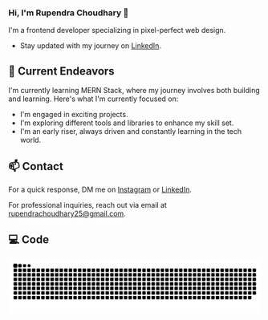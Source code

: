 ### Hi, I'm Rupendra Choudhary 👋 

I'm a frontend developer specializing in pixel-perfect web design.
- Stay updated with my journey on [LinkedIn](https://www.linkedin.com/in/dev-rupendra-kumar/).

## 🔭 Current Endeavors 

I'm currently learning MERN Stack, where my journey involves both building and learning. Here's what I'm currently focused on:

- I'm engaged in exciting projects.
- I'm exploring different tools and libraries to enhance my skill set.
- I'm an early riser, always driven and constantly learning in the tech world.

## 📫 Contact

 For a quick response, DM me on [Instagram](https://www.instagram.com/rupendra_choudhary_/) or [LinkedIn](https://www.linkedin.com/in/dev-rupendra-kumar/). 
 
 For professional inquiries, reach out via email at [rupendrachoudhary25@gmail.com](mailto:rupendrachoudhayr25@gmail.com). 

 ## 💻 Code

 <picture>
  <source media="(prefers-color-scheme: dark)" srcset="https://raw.githubusercontent.com/rupendrachoudhary25/rupendrachoudhary25/output/github-snake-dark.svg" />
  <source media="(prefers-color-scheme: light)" srcset="https://raw.githubusercontent.com/rupendrachoudhary25/rupendrachoudhary25/output/github-snake.svg" />
  <img alt="github-snake" src="https://raw.githubusercontent.com/rupendrachoudhary25/rupendrachoudhary25/output/github-snake.svg" />
</picture>


 
<!---
rupendrachoudhary25/rupendrachoudhary25 is a ✨ special ✨ repository because its `README.md` (this file) appears on your GitHub profile.
You can click the Preview link to take a look at your changes.
--->
